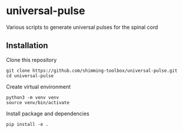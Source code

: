 # universal-pulse
Various scripts to generate universal pulses for the spinal cord

## Installation

Clone this repository
~~~
git clone https://github.com/shimming-toolbox/universal-pulse.git
cd universal-pulse
~~~

Create virtual environment
~~~
python3 -m venv venv
source venv/bin/activate
~~~

Install package and dependencies
~~~
pip install -e .
~~~
